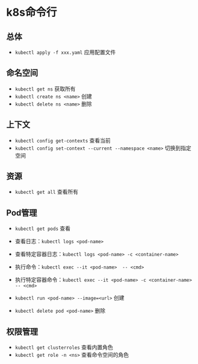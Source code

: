 

# k8s命令行


## 总体
* `kubectl apply -f xxx.yaml`  应用配置文件


## 命名空间
* `kubectl get ns` 获取所有
* `kubectl create ns <name>` 创建
* `kubectl delete ns <name>` 删除

## 上下文
* `kubectl config get-contexts` 查看当前
* `kubectl config set-context --current --namespace <name>` 切换到指定空间

## 资源
* `kubectl get all`  查看所有


## Pod管理
* `kubectl get pods` 查看

* 查看日志：`kubectl logs <pod-name>`
* 查看特定容器日志：`kubectl logs <pod-name> -c <container-name>`
* 执行命令：`kubectl exec --it <pod-name>  -- <cmd>`
* 执行特定容器命令：`kubectl exec --it <pod-name> -c <container-name> -- <cmd>`
* `kubectl run <pod-name> --image=<url>` 创建
* `kubectl delete pod <pod-name>`  删除


## 权限管理
* `kubectl get clusterroles` 查看内置角色
* `kubectl get role -n <ns>`  查看命令空间的角色